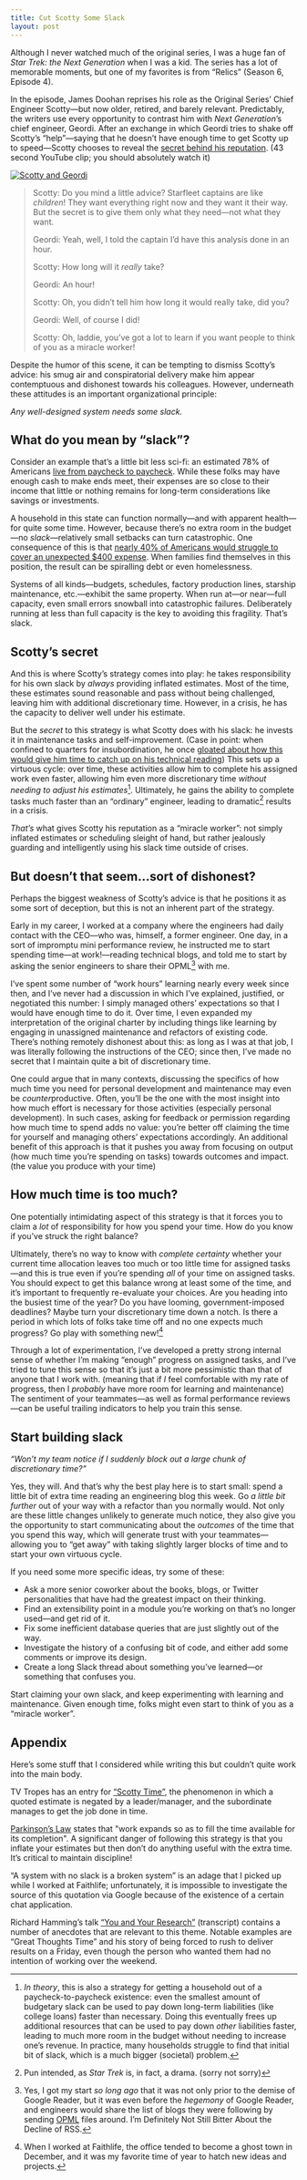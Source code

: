 ```yaml
---
title: Cut Scotty Some Slack
layout: post
---
```



Although I never watched much of the original series, I was a huge fan of *Star Trek: the Next Generation* when I was a kid.
The series has a lot of memorable moments, but one of my favorites is from “Relics” (Season 6, Episode 4).

In the episode, James Doohan reprises his role as the Original Series’ Chief Engineer Scotty—but now older, retired, and barely relevant.
Predictably, the writers use every opportunity to contrast him with *Next Generation*’s chief engineer, Geordi.
After an exchange in which Geordi tries to shake off Scotty’s “help”—saying that he doesn’t have enough time to get Scotty up to speed—Scotty chooses to reveal the [secret behind his reputation](https://www.youtube.com/watch?v=8xRqXYsksFg).
(43 second YouTube clip; you should absolutely watch it)

[![Scotty and Geordi](/images/scotty-and-geordi.jpg)](https://www.youtube.com/watch?v=8xRqXYsksFg)

> Scotty: Do you mind a little advice? Starfleet captains are like *children*! They want everything right now and they want it their way. But the secret is to give them only what they need—not what they want.
>
> Geordi: Yeah, well, I told the captain I’d have this analysis done in an hour.
>
> Scotty: How long will it *really* take?
>
> Geordi: An hour!
>
> Scotty: Oh, you didn’t tell him how long it would really take, did you?
>
> Geordi: Well, of course I did!
>
> Scotty: Oh, laddie, you’ve got a lot to learn if you want people to think of you as a miracle worker!

Despite the humor of this scene, it can be tempting to dismiss Scotty’s advice:
his smug air and conspiratorial delivery make him appear contemptuous and dishonest towards his colleagues.
However, underneath these attitudes is an important organizational principle:

*Any well-designed system needs some slack.*

## What do you mean by “slack”?

Consider an example that’s a little bit less sci-fi:
an estimated 78% of Americans [live from paycheck to paycheck](https://www.forbes.com/sites/zackfriedman/2019/01/11/live-paycheck-to-paycheck-government-shutdown).
While these folks may have enough cash to make ends meet, their expenses are so close to their income that little or nothing remains for long-term considerations like savings or investments.

A household in this state can function normally—and with apparent health—for quite some time.
However, because there’s no extra room in the budget—no *slack*—relatively small setbacks can turn catastrophic.
One consequence of this is that [nearly 40% of Americans would struggle to cover an unexpected $400 expense](https://www.cbsnews.com/news/nearly-40-of-americans-cant-cover-a-surprise-400-expense/).
When families find themselves in this position, the result can be spiralling debt or even homelessness.

Systems of all kinds—budgets, schedules, factory production lines, starship maintenance, etc.—exhibit the same property.
When run at—or near—full capacity, even small errors snowball into catastrophic failures.
Deliberately running at less than full capacity is the key to avoiding this fragility.
That’s slack.

## Scotty’s secret

And this is where Scotty’s strategy comes into play:
he takes responsibility for his own slack by *always* providing inflated estimates.
Most of the time, these estimates sound reasonable and pass without being challenged, leaving him with additional discretionary time.
However, in a crisis, he has the capacity to deliver well under his estimate.

But the *secret* to this strategy is what Scotty does with his slack:
he invests it in maintenance tasks and self-improvement.
(Case in point: when confined to quarters for insubordination, he once [gloated about how this would give him time to catch up on his technical reading](https://www.youtube.com/watch?v=5rsZfcz3h1s&t=182))
This sets up a virtuous cycle:
over time, these activities allow him to complete his assigned work even faster, allowing him even more discretionary time *without needing to adjust his estimates*[^1].
Ultimately, he gains the ability to complete tasks much faster than an “ordinary” engineer, leading to dramatic[^2] results in a crisis.

*That’s* what gives Scotty his reputation as a “miracle worker”:
not simply inflated estimates or scheduling sleight of hand, but rather jealously guarding and intelligently using his slack time outside of crises.

## But doesn’t that seem…sort of dishonest?

Perhaps the biggest weakness of Scotty’s advice is that he positions it as some sort of deception, but this is not an inherent part of the strategy.

Early in my career, I worked at a company where the engineers had daily contact with the CEO—who was, himself, a former engineer.
One day, in a sort of impromptu mini performance review, he instructed me to start spending time—at work!—reading technical blogs, and told me to start by asking the senior engineers to share their OPML[^3] with me.

I’ve spent some number of “work hours” learning nearly every week since then, and I’ve never had a discussion in which I’ve explained, justified, or negotiated this number:
I simply managed others’ expectations so that I would have enough time to do it.
Over time, I even expanded my interpretation of the original charter by including things like learning by engaging in unassigned maintenance and refactors of existing code.
There’s nothing remotely dishonest about this:
as long as I was at that job, I was literally following the instructions of the CEO;
since then, I’ve made no secret that I maintain quite a bit of discretionary time.

One could argue that in many contexts, discussing the specifics of how much time you need for personal development and maintenance may even be *counter*productive.
Often, you’ll be the one with the most insight into how much effort is necessary for those activities
(especially personal development).
In such cases, asking for feedback or permission regarding how much time to spend adds no value:
you’re better off claiming the time for yourself and managing others’ expectations accordingly.
An additional benefit of this approach is that it pushes you away from focusing on output
(how much time you’re spending on tasks) towards outcomes and impact.
(the value you produce with your time)

## How much time is too much?

One potentially intimidating aspect of this strategy is that it forces you to claim a *lot* of responsibility for how you spend your time.
How do you know if you’ve struck the right balance?

Ultimately, there’s no way to know with *complete certainty* whether your current time allocation leaves too much or too little time for assigned tasks—and this is true even if you’re spending *all* of your time on assigned tasks.
You should expect to get this balance wrong at least some of the time, and it’s important to frequently re-evaluate your choices.
Are you heading into the busiest time of the year?
Do you have looming, government-imposed deadlines?
Maybe turn your discretionary time down a notch.
Is there a period in which lots of folks take time off and no one expects much progress?
Go play with something new![^4]

Through a lot of experimentation, I’ve developed a pretty strong internal sense of whether I’m making “enough” progress on assigned tasks, and I’ve tried to tune this sense so that it’s just a bit more pessimistic than that of anyone that I work with.
(meaning that if *I* feel comfortable with my rate of progress, then I *probably* have more room for learning and maintenance)
The sentiment of your teammates—as well as formal performance reviews—can be useful trailing indicators to help you train this sense.

## Start building slack

*“Won’t my team notice if I suddenly block out a large chunk of discretionary time?”*

Yes, they will.
And that’s why the best play here is to start small:
spend a little bit of extra time reading an engineering blog this week.
Go *a little bit further* out of your way with a refactor than you normally would.
Not only are these little changes unlikely to generate much notice, they also give you the opportunity to start communicating about the *outcomes* of the time that you spend this way, which will generate trust with your teammates—allowing you to “get away” with taking slightly larger blocks of time and to start your own virtuous cycle.

If you need some more specific ideas, try some of these:

* Ask a more senior coworker about the books, blogs, or Twitter personalities that have had the greatest impact on their thinking.
* Find an extensibility point in a module you’re working on that’s no longer used—and get rid of it.
* Fix some inefficient database queries that are just slightly out of the way.
* Investigate the history of a confusing bit of code, and either add some comments or improve its design.
* Create a long Slack thread about something you’ve learned—or something that confuses you.

Start claiming your own slack, and keep experimenting with learning and maintenance.
Given enough time, folks might even start to think of you as a “miracle worker”.

## Appendix

Here’s some stuff that I considered while writing this but couldn’t quite work into the main body.

TV Tropes has an entry for [“Scotty Time”](https://tvtropes.org/pmwiki/pmwiki.php/Main/ScottyTime), the phenomenon in which a quoted estimate is negated by a leader/manager, and the subordinate manages to get the job done in time.

[Parkinson’s Law](https://en.wikipedia.org/wiki/Parkinson%27s_law) states that "work expands so as to fill the time available for its completion".
A significant danger of following this strategy is that you inflate your estimates but then don’t do anything useful with the extra time.
It’s critical to maintain discipline!

“A system with no slack is a broken system” is an adage that I picked up while I worked at Faithlife;
unfortunately, it is impossible to investigate the source of this quotation via Google because of the existence of a certain chat application.

Richard Hamming’s talk [“You and Your Research”](https://www.cs.virginia.edu/~robins/YouAndYourResearch.html) (transcript) contains a number of anecdotes that are relevant to this theme.
Notable examples are “Great Thoughts Time” and his story of being forced to rush to deliver results on a Friday, even though the person who wanted them had no intention of working over the weekend.

[^1]: *In theory*, this is also a strategy for getting a household out of a paycheck-to-paycheck existence:
even the smallest amount of budgetary slack can be used to pay down long-term liabilities
(like college loans)
faster than necessary.
Doing this eventually frees up additional resources that can be used to pay down *other* liabilities faster, leading to much more room in the budget without needing to increase one’s revenue.
In practice, many households struggle to find that initial bit of slack, which is a much bigger (societal) problem.

[^2]: Pun intended, as *Star Trek* is, in fact, a drama. (sorry not sorry)

[^3]: Yes, I got my start *so long ago* that it was not only prior to the demise of Google Reader, but it was even before the *hegemony* of Google Reader, and engineers would share the list of blogs they were following by sending [OPML](https://en.wikipedia.org/wiki/OPML) files around.
I’m Definitely Not Still Bitter About the Decline of RSS.

[^4]: When I worked at Faithlife, the office tended to become a ghost town in December, and it was my favorite time of year to hatch new ideas and projects.
